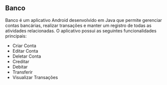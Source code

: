 ## Banco
Banco é um aplicativo Android desenvolvido em Java que permite gerenciar contas bancárias, realizar transações e manter um registro de todas as atividades relacionadas. O aplicativo possui as seguintes funcionalidades principais:
- Criar Conta
- Editar Conta
- Deletar Conta
- Creditar
- Debitar
- Transferir
- Visualizar Transações

